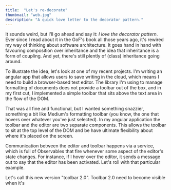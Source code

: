 ```yaml
---
title:  "Let's re-decorate"
thumbnail: "web.jpg"
description: "A quick love letter to the decorator pattern."
---
```


It sounds weird, but I'll go ahead and say it: *I love the decorator pattern*. Ever since I read about it in the GoF's book all those years ago, it's rewired my way of thinking about software architecture. It goes hand in hand with favouring composition over inheritance and the idea that inheritance is a form of coupling. And yet, there's still plently of (class) inheritance going around.

To illustrate the idea, let's look at one of my recent projects. I'm writing an angular app that allows users to save writing in the cloud, which means I need to build a browser-based text editor. The library I'm using to manage formatting of documents does not provide a toolbar out of the box, and in my first cut, I implemented a simple toolbar that sits above the text area in the flow of the DOM.

That was all fine and functional, but I wanted something snazzier, something a bit like Medium's formatting toolbar (you know, the one that hovers over whatever you've just selected). In my angular application the toolbar and the editor are two separate components. This allows the toolbar to sit at the top level of the DOM and be have ultimate flexibility about where it's placed on the screen.

Communication between the editor and toolbar happens via a service, which is full of Observables that fire whenever some aspect of the editor's state changes. For instance, if I hover over the editor, it sends a message out to say that the editor has been activated. Let's roll with that particular example.

Let's call this new version "toolbar 2.0". Toolbar 2.0 need to become visible when it's 